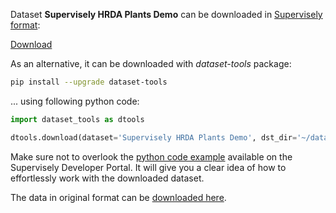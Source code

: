 Dataset **Supervisely HRDA Plants Demo** can be downloaded in [Supervisely format](https://developer.supervisely.com/api-references/supervisely-annotation-json-format):

 [Download](https://assets.supervisely.com/remote/eyJsaW5rIjogImZzOi8vYXNzZXRzLzI4MTFfU3VwZXJ2aXNlbHkgSFJEQSBQbGFudHMgRGVtby9zdXBlcnZpc2VseS1ocmRhLXBsYW50cy1kZW1vLURhdGFzZXROaW5qYS50YXIiLCAic2lnIjogIm12MjFaWDZoN0p2YzhpN2JlM3MwOUxkMkNtSkYyRU9yZTFBcFNEemZXY2c9In0=)

As an alternative, it can be downloaded with *dataset-tools* package:
``` bash
pip install --upgrade dataset-tools
```

... using following python code:
``` python
import dataset_tools as dtools

dtools.download(dataset='Supervisely HRDA Plants Demo', dst_dir='~/dataset-ninja/')
```
Make sure not to overlook the [python code example](https://developer.supervisely.com/getting-started/python-sdk-tutorials/iterate-over-a-local-project) available on the Supervisely Developer Portal. It will give you a clear idea of how to effortlessly work with the downloaded dataset.

The data in original format can be [downloaded here](https://supervisely.com/blog/train-a-model-with-62-labeled-images-hrda-semi-supervised/).